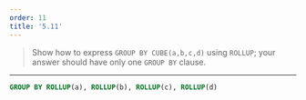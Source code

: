```yaml
---
order: 11
title: '5.11'
---
```

> Show how to express `GROUP BY CUBE(a,b,c,d)` using `ROLLUP`; your answer should
> have only one `GROUP BY` clause.


--------------------------------

```sql
GROUP BY ROLLUP(a), ROLLUP(b), ROLLUP(c), ROLLUP(d)
```